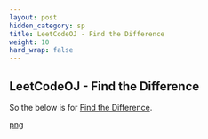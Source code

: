 ```yaml
---
layout: post
hidden_category: sp
title: LeetCodeOJ - Find the Difference
weight: 10
hard_wrap: false
---
```


## LeetCodeOJ - Find the Difference

So the below is for [Find the Difference](https://leetcode.com/problems/find-the-difference/).

[png](https://raw.githubusercontent.com/JonathanJohann/Research/master/_posts/Scratch_Pad/Pics/find_difference.png)


